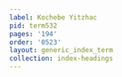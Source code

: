 ```yaml
---
label: Kochebe Yitzhac
pid: term532
pages: '194'
order: '0523'
layout: generic_index_term
collection: index-headings
---
```

